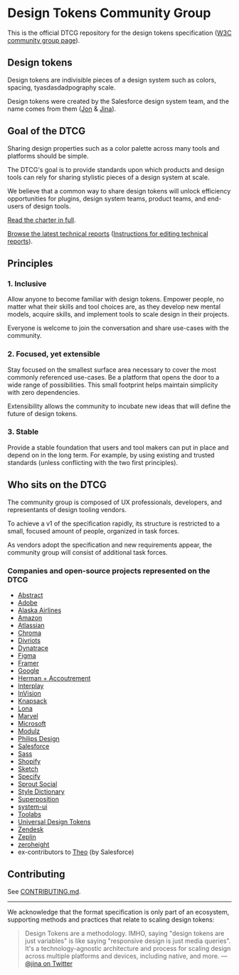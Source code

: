 # Design Tokens Community Group

This is the official DTCG repository for the design tokens specification ([W3C community group page](https://www.w3.org/community/design-tokens/)).

## Design tokens

Design tokens are indivisible pieces of a design system such as colors, spacing, tyasdasdadpography scale.

Design tokens were created by the Salesforce design system team, and the name comes from them ([Jon](https://twitter.com/jonnyl) & [Jina](https://twitter.com/jina)).

## Goal of the DTCG

Sharing design properties such as a color palette across many tools and platforms should be simple.

The DTCG's goal is to provide standards upon which products and design tools can rely for sharing stylistic pieces of a design system at scale.

We believe that a common way to share design tokens will unlock efficiency opportunities for plugins, design system teams, product teams, and end-users of design tools.

[Read the charter in full](https://github.com/design-tokens/community-group/blob/main/CHARTER.md).

[Browse the latest technical reports](https://tr.designtokens.org/) ([Instructions for editing technical reports](./technical-reports/README.md)).

## Principles

### 1. Inclusive

Allow anyone to become familiar with design tokens. Empower people, no matter what their skills and tool choices are, as they develop new mental models, acquire skills, and implement tools to scale design in their projects.

Everyone is welcome to join the conversation and share use-cases with the community.

### 2. Focused, yet extensible

Stay focused on the smallest surface area necessary to cover the most commonly referenced use-cases. Be a platform that opens the door to a wide range of possibilities. This small footprint helps maintain simplicity with zero dependencies.

Extensibility allows the community to incubate new ideas that will define the future of design tokens.

### 3. Stable

Provide a stable foundation that users and tool makers can put in place and depend on in the long term. For example, by using existing and trusted standards (unless conflicting with the two first principles).

## Who sits on the DTCG

The community group is composed of UX professionals, developers, and representants of design tooling vendors.

To achieve a v1 of the specification rapidly, its structure is restricted to a small, focused amount of people, organized in task forces.

As vendors adopt the specification and new requirements appear, the community group will consist of additional task forces.

### Companies and open-source projects represented on the DTCG

- [Abstract](https://www.abstract.com)
- [Adobe](https://www.adobe.com)
- [Alaska Airlines](https://www.alaskaair.com)
- [Amazon](https://www.amazon.com)
- [Atlassian](https://www.atlassian.com)
- [Chroma](https://hichroma.com)
- [Divriots](https://divriots.com/)
- [Dynatrace](https://www.dynatrace.com)
- [Figma](https://figma.com)
- [Framer](https://www.framer.com)
- [Google](https://www.google.com)
- [Herman + Accoutrement](https://oddbird.net/herman/)
- [Interplay](https://interplayapp.com)
- [InVision](https://www.invisionapp.com)
- [Knapsack](https://www.knapsack.cloud)
- [Lona](https://github.com/airbnb/Lona)
- [Marvel](https://marvelapp.com)
- [Microsoft](https://www.microsoft.com/)
- [Modulz](https://www.modulz.app)
- [Philips Design](https://www.philips.com/a-w/about/philips-design.html)
- [Salesforce](https://www.salesforce.com)
- [Sass](https://www.sass-lang.com)
- [Shopify](https://www.shopify.com)
- [Sketch](https://www.sketch.com/)
- [Specify](https://specifyapp.com/)
- [Sprout Social](https://sproutsocial.com/seeds)
- [Style Dictionary](https://amzn.github.io/style-dictionary)
- [Superposition](https://superposition.design)
- [system-ui](https://github.com/system-ui)
- [Toolabs](https://www.toolabs.com)
- [Universal Design Tokens](https://github.com/universal-design-tokens/udt)
- [Zendesk](https://www.zendesk.com)
- [Zeplin](https://zeplin.io)
- [zeroheight](https://www.zeroheight.com)
- ex-contributors to [Theo](https://github.com/salesforce-ux/theo) (by Salesforce)

## Contributing

See [CONTRIBUTING.md](https://github.com/design-tokens/community-group/blob/main/CONTRIBUTING.md).

---

We acknowledge that the format specification is only part of an ecosystem, supporting methods and practices that relate to scaling design tokens:

> Design Tokens are a methodology. IMHO, saying "design tokens are just variables" is like saying "responsive design is just media queries". It's a technology-agnostic architecture and process for scaling design across multiple platforms and devices, including native, and more.
> — [@jina on Twitter](https://twitter.com/jina/status/1062808011301965825)
